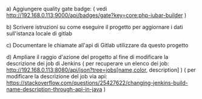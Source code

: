 
a) Aggiungere quality gate badge: 
( vedi http://192.168.0.113:9000/api/badges/gate?key=core:php-iubar-builder )

b) Scrivere istruzioni su come eseguire il progetto per aggiornare i dati sull'istanza locale di gitlab

c) Documentare le chiamate all'api di Gitlab utilizzare da questo progetto

d) Ampliare il raggio d'azione del progetto al fine di modificare la descrizione dei job di Jenkins
( per recuperare un elenco dei job: http://192.168.0.113:8080/api/json?tree=jobs[name,color, description] )
( per modificare la descrizione del job via api: https://stackoverflow.com/questions/25427622/changing-jenkins-build-name-description-through-api-in-java )

